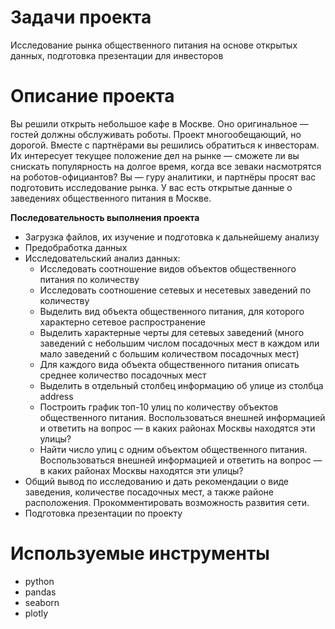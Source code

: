 # Задачи проекта
Исследование рынка общественного питания на основе открытых данных, подготовка презентации для инвесторов
# Описание проекта
Вы решили открыть небольшое кафе в Москве. Оно оригинальное — гостей должны обслуживать роботы. Проект многообещающий, но дорогой. Вместе с партнёрами вы решились обратиться к инвесторам. Их интересует текущее положение дел на рынке — сможете ли вы снискать популярность на долгое время, когда все зеваки насмотрятся на роботов-официантов? Вы — гуру аналитики, и партнёры просят вас подготовить исследование рынка. У вас есть открытые данные о заведениях общественного питания в Москве.

**Последовательность выполнения проекта**

* Загрузка файлов, их изучение и подготовка к дальнейшему анализу
* Предобработка данных
* Исследовательский анализ данных:
    * Исследовать соотношение видов объектов общественного питания по количеству
    * Исследовать соотношение сетевых и несетевых заведений по количеству
    * Выделить вид объекта общественного питания, для которого характерно сетевое распространение
    * Выделить характерные черты для сетевых заведений (много заведений с небольшим числом посадочных мест в каждом или мало заведений с большим количеством посадочных мест)
    * Для каждого вида объекта общественного питания описать среднее количество посадочных мест
    * Выделить в отдельный столбец информацию об улице из столбца address
    * Построить график топ-10 улиц по количеству объектов общественного питания. Воспользоваться внешней информацией и ответить на вопрос — в каких районах Москвы находятся эти улицы?
    * Найти число улиц с одним объектом общественного питания. Воспользоваться внешней информацией и ответить на вопрос — в каких районах Москвы находятся эти улицы?
* Общий вывод по исследованию и дать рекомендации о виде заведения, количестве посадочных мест, а также районе расположения. Прокомментировать возможность развития сети.
* Подготовка презентации по проекту

# Используемые инструменты
- python
- pandas
- seaborn
- plotly
